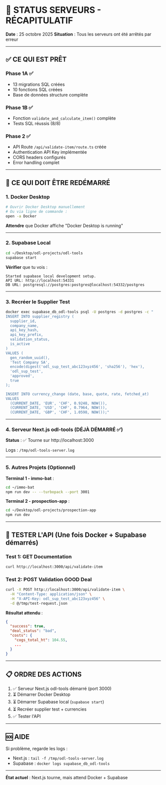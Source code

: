 # 🔄 STATUS SERVEURS - RÉCAPITULATIF

**Date** : 25 octobre 2025
**Situation** : Tous les serveurs ont été arrêtés par erreur

---

## ✅ CE QUI EST PRÊT

### Phase 1A ✅
- 13 migrations SQL créées
- 10 fonctions SQL créées
- Base de données structure complète

### Phase 1B ✅
- Fonction `validate_and_calculate_item()` complète
- Tests SQL réussis (8/8)

### Phase 2 ✅
- API Route `/api/validate-item/route.ts` créée
- Authentication API Key implémentée
- CORS headers configurés
- Error handling complet

---

## 🚨 CE QUI DOIT ÊTRE REDÉMARRÉ

### 1. Docker Desktop
```bash
# Ouvrir Docker Desktop manuellement
# Ou via ligne de commande :
open -a Docker
```

**Attendre** que Docker affiche "Docker Desktop is running"

---

### 2. Supabase Local
```bash
cd ~/Desktop/odl-projects/odl-tools
supabase start
```

**Vérifier** que tu vois :
```
Started supabase local development setup.
API URL: http://localhost:54331
DB URL: postgresql://postgres:postgres@localhost:54332/postgres
```

---

### 3. Recréer le Supplier Test
```bash
docker exec supabase_db_odl-tools psql -U postgres -d postgres -c "
INSERT INTO supplier_registry (
  supplier_id,
  company_name,
  api_key_hash,
  api_key_prefix,
  validation_status,
  is_active
)
VALUES (
  gen_random_uuid(),
  'Test Company SA',
  encode(digest('odl_sup_test_abc123xyz456', 'sha256'), 'hex'),
  'odl_sup_test',
  'approved',
  true
);

INSERT INTO currency_change (date, base, quote, rate, fetched_at)
VALUES
  (CURRENT_DATE, 'EUR', 'CHF', 0.9248, NOW()),
  (CURRENT_DATE, 'USD', 'CHF', 0.7964, NOW()),
  (CURRENT_DATE, 'GBP', 'CHF', 1.0598, NOW());"
```

---

### 4. Serveur Next.js odl-tools (DÉJÀ DÉMARRÉ ✅)

**Status** : ✅ Tourne sur http://localhost:3000

Logs : `/tmp/odl-tools-server.log`

---

### 5. Autres Projets (Optionnel)

**Terminal 1 - immo-bat** :
```bash
cd ~/immo-bat
npm run dev -- --turbopack --port 3001
```

**Terminal 2 - prospection-app** :
```bash
cd ~/Desktop/odl-projects/prospection-app
npm run dev
```

---

## 🧪 TESTER L'API (Une fois Docker + Supabase démarrés)

### Test 1: GET Documentation
```bash
curl http://localhost:3000/api/validate-item
```

### Test 2: POST Validation GOOD Deal
```bash
curl -X POST http://localhost:3000/api/validate-item \
  -H "Content-Type: application/json" \
  -H "X-API-Key: odl_sup_test_abc123xyz456" \
  -d @/tmp/test-request.json
```

**Résultat attendu** :
```json
{
  "success": true,
  "deal_status": "bad",
  "costs": {
    "cogs_total_ht": 104.55,
    ...
  }
}
```

---

## 📋 ORDRE DES ACTIONS

1. ✅ Serveur Next.js odl-tools démarré (port 3000)
2. ⏳ Démarrer Docker Desktop
3. ⏳ Démarrer Supabase local (`supabase start`)
4. ⏳ Recréer supplier test + currencies
5. ✅ Tester l'API

---

## 🆘 AIDE

Si problème, regarde les logs :
- Next.js : `tail -f /tmp/odl-tools-server.log`
- Supabase : `docker logs supabase_db_odl-tools`

---

**État actuel** : Next.js tourne, mais attend Docker + Supabase
